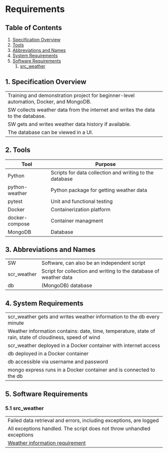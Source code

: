 # Requirements

## Table of Contents
1. [Specification Overview](#specification-overview)
2. [Tools](#tools)
3. [Abbreviations and Names](#abbreviations-and-names)
4. [System Requirements](#system-requirements)
5. [Software Requirements](#software-requirements)
   1. [src_weather](#src_weather)

## 1. Specification Overview <a name="specification-overview"></a>

|                   |
|-------------------|
| Training and demonstration project for beginner-level automation, Docker, and MongoDB. |
| SW collects weather data from the internet and writes the data to the database. |
| SW gets and writes weather data history if available. |
| The database can be viewed in a UI. |

## 2. Tools <a name="tools"></a>

| Tool           | Purpose                                                 |
|----------------|---------------------------------------------------------|
| Python         | Scripts for data collection and writing to the database |
| python-weather | Python package for getting weather data                 |
| pytest         | Unit and functional testing                             |
| Docker         | Containerization platform                               |
| docker-compose | Container managment                                     |
| MongoDB        | Database                                                |

## 3. Abbreviations and Names <a name="abbreviations-and-names"></a>

|             |                                                                   |
|-------------|-------------------------------------------------------------------|
| SW          | Software, can also be an independent script                       |
| scr_weather | Script for collection and writing to the database of weather data |
| db          | (MongoDB) database                                                |

## 4. System Requirements <a name="system-requirements"></a>

|                                                                                              |
|----------------------------------------------------------------------------------------------|
| scr_weather gets and writes weather information to the db every minute |
| Weather information contains: date, time, temperature, state of rain, state of cloudiness, speed of wind <a name="req_weather_info"></a>|
| scr_weather deployed in a Docker container with internet access |
| db deployed in a Docker container |
| db accessible via username and password |
| mongo express runs in a Docker container and is connected to the db |

## 5. Software Requirements <a name="software-requirements"></a>

### 5.1 src_weather <a name="src_weather"></a>

|                                                              |
|--------------------------------------------------------------|
| Failed data retrieval and errors, including exceptions, are logged |
| All exceptions handled. The script does not throw unhandled exceptions |
| [Weather information requirement](#req_weather_info) |
